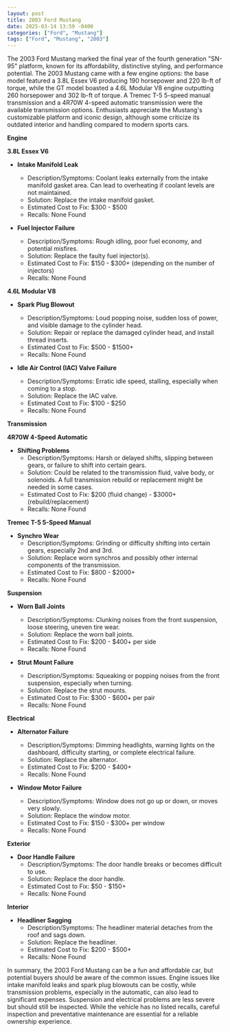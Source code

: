 ```yaml
---
layout: post
title: 2003 Ford Mustang
date: 2025-03-14 13:59 -0400
categories: ["Ford", "Mustang"]
tags: ["Ford", "Mustang", "2003"]
---
```

The 2003 Ford Mustang marked the final year of the fourth generation "SN-95" platform, known for its affordability, distinctive styling, and performance potential. The 2003 Mustang came with a few engine options: the base model featured a 3.8L Essex V6 producing 190 horsepower and 220 lb-ft of torque, while the GT model boasted a 4.6L Modular V8 engine outputting 260 horsepower and 302 lb-ft of torque. A Tremec T-5 5-speed manual transmission and a 4R70W 4-speed automatic transmission were the available transmission options. Enthusiasts appreciate the Mustang's customizable platform and iconic design, although some criticize its outdated interior and handling compared to modern sports cars.

**Engine**

**3.8L Essex V6**

*   **Intake Manifold Leak**
    *   Description/Symptoms: Coolant leaks externally from the intake manifold gasket area. Can lead to overheating if coolant levels are not maintained.
    *   Solution: Replace the intake manifold gasket.
    *   Estimated Cost to Fix: $300 - $500
    *   Recalls: None Found

*   **Fuel Injector Failure**
    *   Description/Symptoms: Rough idling, poor fuel economy, and potential misfires.
    *   Solution: Replace the faulty fuel injector(s).
    *   Estimated Cost to Fix: $150 - $300+ (depending on the number of injectors)
    *   Recalls: None Found

**4.6L Modular V8**

*   **Spark Plug Blowout**
    *   Description/Symptoms: Loud popping noise, sudden loss of power, and visible damage to the cylinder head.
    *   Solution: Repair or replace the damaged cylinder head, and install thread inserts.
    *   Estimated Cost to Fix: $500 - $1500+
    *   Recalls: None Found

*   **Idle Air Control (IAC) Valve Failure**
    *   Description/Symptoms: Erratic idle speed, stalling, especially when coming to a stop.
    *   Solution: Replace the IAC valve.
    *   Estimated Cost to Fix: $100 - $250
    *   Recalls: None Found

**Transmission**

**4R70W 4-Speed Automatic**

*   **Shifting Problems**
    *   Description/Symptoms: Harsh or delayed shifts, slipping between gears, or failure to shift into certain gears.
    *   Solution: Could be related to the transmission fluid, valve body, or solenoids. A full transmission rebuild or replacement might be needed in some cases.
    *   Estimated Cost to Fix: $200 (fluid change) - $3000+ (rebuild/replacement)
    *   Recalls: None Found

**Tremec T-5 5-Speed Manual**

*   **Synchro Wear**
    *   Description/Symptoms: Grinding or difficulty shifting into certain gears, especially 2nd and 3rd.
    *   Solution: Replace worn synchros and possibly other internal components of the transmission.
    *   Estimated Cost to Fix: $800 - $2000+
    *   Recalls: None Found

**Suspension**

*   **Worn Ball Joints**
    *   Description/Symptoms: Clunking noises from the front suspension, loose steering, uneven tire wear.
    *   Solution: Replace the worn ball joints.
    *   Estimated Cost to Fix: $200 - $400+ per side
    *   Recalls: None Found

*   **Strut Mount Failure**
    *   Description/Symptoms: Squeaking or popping noises from the front suspension, especially when turning.
    *   Solution: Replace the strut mounts.
    *   Estimated Cost to Fix: $300 - $600+ per pair
    *   Recalls: None Found

**Electrical**

*   **Alternator Failure**
    *   Description/Symptoms: Dimming headlights, warning lights on the dashboard, difficulty starting, or complete electrical failure.
    *   Solution: Replace the alternator.
    *   Estimated Cost to Fix: $200 - $400+
    *   Recalls: None Found

*   **Window Motor Failure**
    *   Description/Symptoms: Window does not go up or down, or moves very slowly.
    *   Solution: Replace the window motor.
    *   Estimated Cost to Fix: $150 - $300+ per window
    *   Recalls: None Found

**Exterior**

*   **Door Handle Failure**
    *   Description/Symptoms: The door handle breaks or becomes difficult to use.
    *   Solution: Replace the door handle.
    *   Estimated Cost to Fix: $50 - $150+
    *   Recalls: None Found

**Interior**

*   **Headliner Sagging**
    *   Description/Symptoms: The headliner material detaches from the roof and sags down.
    *   Solution: Replace the headliner.
    *   Estimated Cost to Fix: $200 - $500+
    *   Recalls: None Found

In summary, the 2003 Ford Mustang can be a fun and affordable car, but potential buyers should be aware of the common issues. Engine issues like intake manifold leaks and spark plug blowouts can be costly, while transmission problems, especially in the automatic, can also lead to significant expenses. Suspension and electrical problems are less severe but should still be inspected. While the vehicle has no listed recalls, careful inspection and preventative maintenance are essential for a reliable ownership experience.


